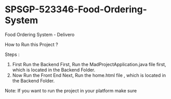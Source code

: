 # SPSGP-523346-Food-Ordering-System
Food Ordering System - Delivero

How to Run this Project ?

Steps :

1. First Run the Backend First, Run the MadProjectApplication.java file first, which is located in the Backend Folder.
2. Now Run the Front End Next, Run the home.html file , which is located in the Backend Folder.

Note: If you want to run the project in your platform make sure 
